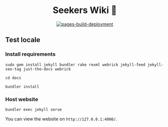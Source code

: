 <h1 align="center">Seekers Wiki 📖</h1>

<div align="center">
    <a href="https://github.com/seekers-dev/wiki/actions/workflows/pages/pages-build-deployment">
        <img alt="pages-build-deployment" src="https://github.com/seekers-dev/wiki/actions/workflows/pages/pages-build-deployment/badge.svg">
    </a>
</div>

## Test locale

### Install requirements

```shell
sudo gem install jekyll bundler rake rexml webrick jekyll-feed jekyll-seo-tag just-the-docs webrick
```

```shell
cd docs
```

```shell
bundler install
```

### Host website

```shell
bundler exec jekyll serve
```

You can view the website on `http://127.0.0.1:4000/`.